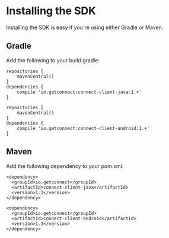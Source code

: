 # Installing the SDK

Installing the SDK is easy if you're using either Gradle or Maven.

## Gradle

Add the following to your build.gradle:

```groovy-java
repositories {
    mavenCentral()
}
dependencies {
    compile 'io.getconnect:connect-client-java:1.+'
}
```
```groovy-android
repositories {
    mavenCentral()
}
dependencies {
    compile 'io.getconnect:connect-client-android:1.+'
}
```

## Maven

Add the following dependency to your pom.xml:

```xml-java
<dependency>
  <groupId>io.getconnect</groupId>
  <artifactId>connect-client-java</artifactId>
  <version>1.3</version>
</dependency>
```
```xml-android
<dependency>
  <groupId>io.getconnect</groupId>
  <artifactId>connect-client-android</artifactId>
  <version>1.3</version>
</dependency>
```
